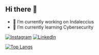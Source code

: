 ## Hi there 👋

- 🔭 I’m currently working on Indaleccius
- 🌱 I’m currently learning Cybersecurity

[![Instagram](https://img.shields.io/badge/Instagram-@oriooltorrent-E4405F?style=for-the-badge&logo=instagram&logoColor=white&labelColor=101010)](https://instagram.com/oriooltorrent)
[![LinkedIn](https://img.shields.io/badge/LinkedIn-OriolTorrent-0077B5?style=for-the-badge&logo=linkedin&logoColor=white&labelColor=101010)](https://www.linkedin.com/in/oriol-torrent-roura/)

[![Top Langs](https://github-readme-stats.vercel.app/api/top-langs/?username=orioltorrent5&layout=compact&&langs_count=8&theme=dark&bg_color=0d1117&title_color=7C7C7B&icon_color=FFA07A&text_color=A9A9A9&border_color=4E4E4E)](https://github.com/anuraghazra/github-readme-stats)
<!--
## 🌟 Github Stats
![stats](https://github-readme-stats.vercel.app/api?username=orioltorrent5)

![top_langs](https://github-readme-stats.vercel.app/api/top-langs/?username=orioltorrent5)

**orioltorrent5/orioltorrent5** is a ✨ _special_ ✨ repository because its `README.md` (this file) appears on your GitHub profile.

Here are some ideas to get you started:

- 🔭 I’m currently working on Indaleccius
- 🌱 I’m currently learning Cybersecurity
- 👯 I’m looking to collaborate on ...
- 🤔 I’m looking for help with ...
- 💬 Ask me about ...
- 📫 How to reach me: ...
- 😄 Pronouns: ...
- ⚡ Fun fact: ...
-->

